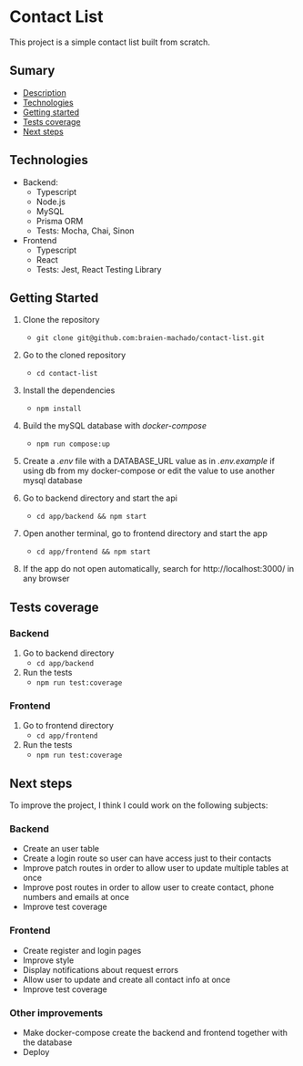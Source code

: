 

# Contact List
This project is a simple contact list built from scratch.

## Sumary
- [Description](#contact-list)
- [Technologies](#technologies)
- [Getting started](#getting-started)
- [Tests coverage](#tests-coverage)
- [Next steps](#next-steps)

## Technologies
- Backend:
	- Typescript
	- Node.js
	- MySQL
	- Prisma ORM
	- Tests: Mocha, Chai, Sinon
- Frontend
	- Typescript
	- React
	- Tests: Jest,  React Testing Library

## Getting Started
1. Clone the repository
	-  `git clone git@github.com:braien-machado/contact-list.git`

 2. Go to the cloned repository
	-  `cd contact-list`

2.   Install the dependencies
		- `npm install`

4. Build the mySQL database with *docker-compose*
	- `npm run compose:up`
5. Create a *.env* file with a DATABASE_URL value as in *.env.example* if using db from my docker-compose or edit the value to use another mysql database
6. Go to backend directory and start the api
	-  `cd app/backend && npm start`
7. Open another terminal, go to frontend directory and start the app
	-  `cd app/frontend && npm start`
8. If the app do not open automatically, search for http://localhost:3000/ in any browser

## Tests coverage
### Backend
1. Go to backend directory
	- `cd app/backend`
2. Run the tests
	- `npm run test:coverage`

### Frontend
1. Go to frontend directory
	- `cd app/frontend`
2. Run the tests
	- `npm run test:coverage`

## Next steps
To improve the project, I think I could work on the following subjects:
### Backend
- Create an user table
- Create a login route so user can have access just to their contacts
- Improve patch routes in order to allow user to update multiple tables at once
- Improve post routes in order to allow user to create contact, phone numbers and emails at once
- Improve test coverage
### Frontend
- Create register and login pages
- Improve style
- Display notifications about request errors
- Allow user to update and create all contact info at once
- Improve test coverage

### Other improvements
- Make docker-compose create the backend and frontend together with the database
- Deploy

	
